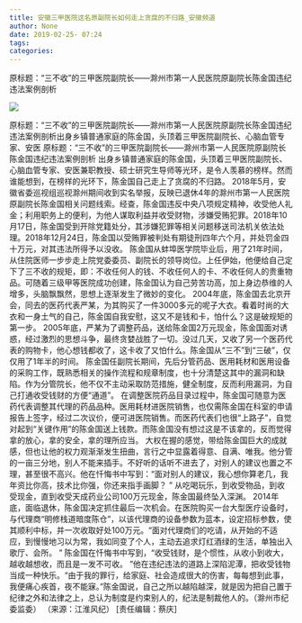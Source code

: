 ```yaml
---
title: 安徽三甲医院这名原副院长如何走上贪腐的不归路_安徽频道
author: None
date: 2019-02-25- 07:24
tags: 
categories: 
---
```

原标题：“三不收”的三甲医院副院长——滁州市第一人民医院原副院长陈金国违纪违法案例剖析
<!-- more -->
                
<img align="center" border="0" src="http://p2.ifengimg.com/a/2016/0810/204c433878d5cf9size1_w16_h16.png" />
                
            
原标题：“三不收”的三甲医院副院长——滁州市第一人民医院原副院长陈金国违纪违法案例剖析出身乡镇普通家庭的陈金国，头顶着三甲医院副院长、心脑血管专家、安医
原标题：“三不收”的三甲医院副院长——滁州市第一人民医院原副院长陈金国违纪违法案例剖析
出身乡镇普通家庭的陈金国，头顶着三甲医院副院长、心脑血管专家、安医兼职教授、硕士研究生导师等光环，是令人羡慕的榜样。然而谁能想到，在榜样的光环下，陈金国自己走上了贪腐的不归路。
2018年5月，安徽省委巡视组巡视滁州期间收到实名举报，反映已退休4年的滁州市第一人民医院原副院长陈金国相关问题线索。经查，陈金国违反中央八项规定精神，收受他人礼金；利用职务上的便利，为他人谋取利益并收受财物，涉嫌受贿犯罪。2018年10月17日，陈金国受到开除党籍处分，其涉嫌犯罪等相关问题移送司法机关依法处理。2018年12月24日，陈金国以受贿罪被判处有期徒刑四年六个月，并处罚金四十万元，对其违法所得予以没收。
陈金国从蚌埠医学院毕业后，用了21年时间，从住院医师一步步走上院党委委员、副院长的领导岗位。上任伊始，他便给自己定下了三不收的规矩，即：不收任何人的钱、不收任何人的卡、不收任何人的贵重物品。可随着三级甲等医院成功创建，陈金国认为自己劳苦功高，加上身边恭维的人增多，头脑飘飘然，思想上逐渐发生了微妙的变化。
2004年底，陈金国去北京开会，同去的医药代表严某，为其购买了一件3000多元的呢子大衣。看着时尚的大衣和一身土气的自己，陈金国自我安慰，这又不是钱和卡，怕什么？这是破规矩的第一步。 2005年底，严某为了调整药品，送给陈金国2万元现金，陈金国面对诱惑，经过激烈的思想斗争，最终贪婪战胜了一切。没过几天，又收了另一个医药代表的购物卡，他心想钱都收了，这卡收了又怕什么。陈金国从“三不”到“三破”，仅仅用了1年半的时间。
陈金国任副院长期间，先后分管药品、医用耗材和医用设备的采购工作，既熟悉相关的操作流程和规章制度，也十分清楚这其中的漏洞和缺陷。作为分管院长，他不仅不主动采取防范措施，健全制度，反而利用漏洞，为自己打通收受钱财的方便“通道”。
在调整医院药品目录过程中，陈金国可随意为医药代表调整其代理的药品品种。医用耗材进医院销售，也仅需陈金国在科室的申请报告上签字，经过二次议价，便可进医院销售。而医药代表们也很“上路子”，自觉对起到“关键作用”的陈金国送上钱款。而陈金国没有想过这是不该拿的，反而觉得拿的放心，拿的安全，拿的理所应当。
大权在握的感觉，带给陈金国巨大的成就感，但也让他的权力观渐渐发生扭曲，言行之中显露着得意、自满、唯我。他分管的一亩三分地，别人不能来插手。不好听的话听不进去了，对别人的建议也置之不理，甚至很不高兴。他在忏悔书中写到：“面对别人的建议，我心想你算老几，我年资比你高，技术比你强，你还来指手画脚？ ”
从吃喝玩乐，到收受物品，到收受现金，直到收受天成药业公司100万元现金，陈金国最终坠入深渊。
2014年底，面临退休，陈金国决定抓住最后一次机会。在医院购买一台大型医疗设备时，与代理商“明修栈道暗度陈仓”，以该代理商的设备参数为蓝本，设定招标参数，使其顺利中标，并一次收取好处100万元。“面对代理商们的吃请，从开始的不适应，到慢慢地习以为常，我如同变了个人，主动去追求灯红酒绿的生活，单独出入歌厅、会所。 ”
陈金国在忏悔书中写到，“收受钱财，是个惯性，从收小到收大，越收越想收，而且是一发不可收。 ”他在违纪违法的道路上深陷泥潭，把收受钱物当成一种快乐。“由于我的罪行，给家庭、社会造成很大的伤害，每每想到此事，我便痛心疾首，夜不能寐。”陈金国说，自己之所以越陷越深，就是因为把自己置于纪律之外和法律之上，总认为制度是约束别人的，纪法是制裁他人的。（滁州市纪委监委）
（来源：江淮风纪）
[责任编辑：蔡庆]
            
